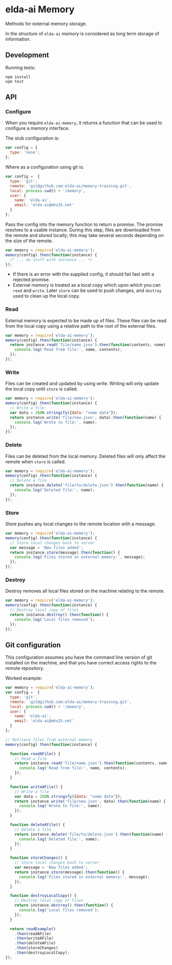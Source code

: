 # elda-ai Memory
Methods for external memory storage.

In the structure of `elda-ai` *memory* is considered as long term storage of information.

## Development
Running tests:

```
npm install
npm test
```

## API
### Configure
When you require `elda-ai-memory`, it returns a function that can be used to configure a memory interface.

The stub configuration is:

```js
var config = {
  type: 'none';
};
```

Where as a configuration using git is:
```js
var config =  {
  type: 'git',
  remote: 'git@github.com:elda-ai/memory-training.git',
  local: process.cwd() + '/memory',
  user: {
    name: 'elda-ai',
    email: 'elda-ai@mkv25.net'
  }
};
```

Pass the config into the memory function to return a promise. The promise resolves to a usable instance. During this step, files are downloaded from the remote and stored locally; this may take several seconds depending on the size of the remote.

```js
var memory = require('elda-ai-memory');
memory(config).then(function(instance) {
  /* ... do stuff with instance ... */
});
```

* If there is an error with the supplied config, it should fail fast with a rejected promise.
* External memory is treated as a local copy which upon which you can `read` and `write`. Later `store` can be used to push changes, and `destroy` used to clean up the local copy.

### Read
External memory is expected to be made up of files. These files can be read from the local copy using a relative path to the root of the external files.

```js
var memory = require('elda-ai-memory');
memory(config).then(function(instance) {
  return instance.read('file/name.json').then(function(contents, name) {
    console.log('Read from file:', name, contents);
  });
});
```

### Write
Files can be created and updated by using write. Writing will only update the local copy until `store` is called.

```js
var memory = require('elda-ai-memory');
memory(config).then(function(instance) {
  // Write a file
  var data = JSON.stringify({data: "some data"});
  return instance.write('file/new.json', data).then(function(name) {
    console.log('Wrote to file:', name);
  });
});
```

### Delete
Files can be deleted from the local memory. Deleted files will only affect the remote when `store` is called.

```js
var memory = require('elda-ai-memory');
memory(config).then(function(instance) {
  // Delete a file
  return instance.delete('file/to/delete.json').then(function(name) {
    console.log('Deleted file:', name);
  });
});
```

### Store
Store pushes any local changes to the remote location with a message.

```js
var memory = require('elda-ai-memory');
memory(config).then(function(instance) {
  // Store local changes back to server
  var message = 'New files added';
  return instance.store(message).then(function() {
    console.log('Files stored in external memory:', message);
  });
});
```

### Destroy
Destroy removes all local files stored on the machine relating to the remote.

```js
var memory = require('elda-ai-memory');
memory(config).then(function(instance) {
  // Destroy local copy of files
  return instance.destroy().then(function() {
    console.log('Local files removed');
  });
});
```

## Git configuration
This configuration assumes you have the command line version of git installed on the machine, and that you have correct access rights to the remote repository.

Worked example:

```js
var memory = require('elda-ai-memory');
var config =  {
  type: 'git',
  remote: 'git@github.com:elda-ai/memory-training.git',
  local: process.cwd() + '/memory',
  user: {
    name: 'elda-ai',
    email: 'elda-ai@mkv25.net'
  }
};

// Retrieve files from external memory
memory(config).then(function(instance) {

  function readAFile() {
    // Read a file
    return instance.read('file/name.json').then(function(contents, name) {
      console.log('Read from file:', name, contents);
    });
  }

  function writeAFile() {
    // Write a file
    var data = JSON.stringify({data: "some data"});
    return instance.write('file/new.json', data).then(function(name) {
      console.log('Wrote to file:', name);
    });
  }

  function deleteAFile() {
    // Delete a file
    return instance.delete('file/to/delete.json').then(function(name) {
      console.log('Deleted file:', name);
    });
  }

  function storeChanges() {
    // Store local changes back to server
    var message = 'New files added';
    return instance.store(message).then(function() {
      console.log('Files stored in external memory:', message);
    });
  }

  function destroyLocalCopy() {
    // Destroy local copy of files
    return instance.destroy().then(function() {
      console.log('Local files removed');
    });
  }

  return readExample()
    .then(readAFile)
    .then(writeAFile)
    .then(deleteAFile)
    .then(storeChanges)
    .then(destroyLocalCopy);
});
```
